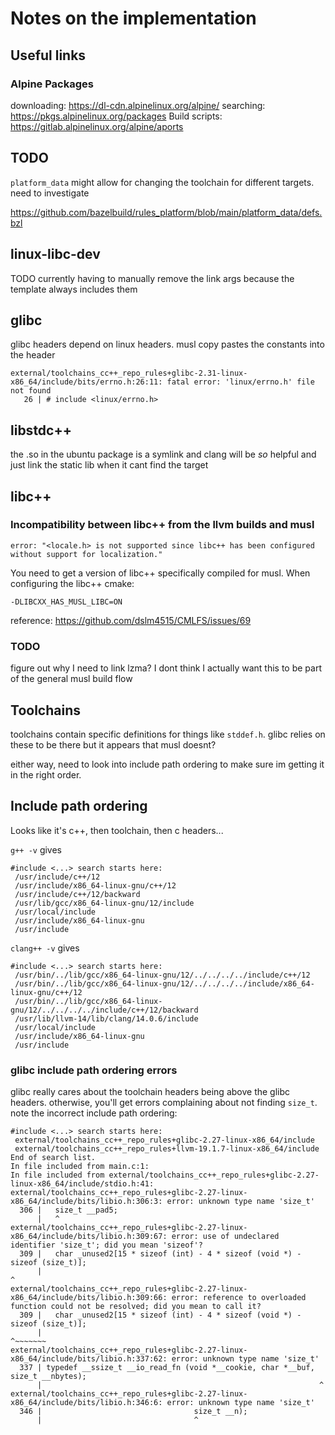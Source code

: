 # Notes on the implementation

## Useful links

### Alpine Packages
downloading: https://dl-cdn.alpinelinux.org/alpine/
searching: https://pkgs.alpinelinux.org/packages
Build scripts: https://gitlab.alpinelinux.org/alpine/aports

## TODO

`platform_data` might allow for changing the toolchain for different targets. need to investigate

https://github.com/bazelbuild/rules_platform/blob/main/platform_data/defs.bzl
## linux-libc-dev
TODO currently having to manually remove the link args because the template always includes them


## glibc

glibc headers depend on linux headers. musl copy pastes the constants into the header

```
external/toolchains_cc++_repo_rules+glibc-2.31-linux-x86_64/include/bits/errno.h:26:11: fatal error: 'linux/errno.h' file not found
   26 | # include <linux/errno.h>
```

## libstdc++

the .so in the ubuntu package is a symlink and clang will be *so* helpful and just link the static lib when it cant find the target

## libc++

### Incompatibility between libc++ from the llvm builds and musl

```
error: "<locale.h> is not supported since libc++ has been configured without support for localization."
```

You need to get a version of libc++ specifically compiled for musl. When configuring the libc++ cmake:

```
-DLIBCXX_HAS_MUSL_LIBC=ON
```

reference: https://github.com/dslm4515/CMLFS/issues/69

### TODO

figure out why I need to link lzma? I dont think I actually want this to be part of the general musl build flow

## Toolchains

toolchains contain specific definitions for things like `stddef.h`. glibc relies on these to be there but it appears that musl doesnt?

either way, need to look into include path ordering to make sure im getting it in the right order.


## Include path ordering

Looks like it's c++, then toolchain, then c headers...

`g++ -v` gives

```
#include <...> search starts here:
 /usr/include/c++/12
 /usr/include/x86_64-linux-gnu/c++/12
 /usr/include/c++/12/backward
 /usr/lib/gcc/x86_64-linux-gnu/12/include
 /usr/local/include
 /usr/include/x86_64-linux-gnu
 /usr/include
```

`clang++ -v` gives

```
#include <...> search starts here:
 /usr/bin/../lib/gcc/x86_64-linux-gnu/12/../../../../include/c++/12
 /usr/bin/../lib/gcc/x86_64-linux-gnu/12/../../../../include/x86_64-linux-gnu/c++/12
 /usr/bin/../lib/gcc/x86_64-linux-gnu/12/../../../../include/c++/12/backward
 /usr/lib/llvm-14/lib/clang/14.0.6/include
 /usr/local/include
 /usr/include/x86_64-linux-gnu
 /usr/include
```

### glibc include path ordering errors

glibc really cares about the toolchain headers being above the glibc headers. 
otherwise, you'll get errors complaining about not finding `size_t`.
note the incorrect include path ordering:

```
#include <...> search starts here:
 external/toolchains_cc++_repo_rules+glibc-2.27-linux-x86_64/include
 external/toolchains_cc++_repo_rules+llvm-19.1.7-linux-x86_64/include
End of search list.
In file included from main.c:1:
In file included from external/toolchains_cc++_repo_rules+glibc-2.27-linux-x86_64/include/stdio.h:41:
external/toolchains_cc++_repo_rules+glibc-2.27-linux-x86_64/include/bits/libio.h:306:3: error: unknown type name 'size_t'
  306 |   size_t __pad5;
      |   ^
external/toolchains_cc++_repo_rules+glibc-2.27-linux-x86_64/include/bits/libio.h:309:67: error: use of undeclared identifier 'size_t'; did you mean 'sizeof'?
  309 |   char _unused2[15 * sizeof (int) - 4 * sizeof (void *) - sizeof (size_t)];
      |                                                                   ^
external/toolchains_cc++_repo_rules+glibc-2.27-linux-x86_64/include/bits/libio.h:309:66: error: reference to overloaded function could not be resolved; did you mean to call it?
  309 |   char _unused2[15 * sizeof (int) - 4 * sizeof (void *) - sizeof (size_t)];
      |                                                                  ^~~~~~~~
external/toolchains_cc++_repo_rules+glibc-2.27-linux-x86_64/include/bits/libio.h:337:62: error: unknown type name 'size_t'
  337 | typedef __ssize_t __io_read_fn (void *__cookie, char *__buf, size_t __nbytes);
      |                                                              ^
external/toolchains_cc++_repo_rules+glibc-2.27-linux-x86_64/include/bits/libio.h:346:6: error: unknown type name 'size_t'
  346 |                                  size_t __n);
      |                                  ^
```
